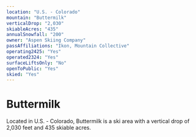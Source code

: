 ```yaml
---
location: "U.S. - Colorado"
mountain: "Buttermilk"
verticalDrop: "2,030"
skiableAcres: "435"
annualSnowfall: "200"
owner: "Aspen Skiing Company"
passAffiliations: "Ikon, Mountain Collective"
operating2425: "Yes"
operated2324: "Yes"
surfaceLiftsOnly: "No"
openToPublic: "Yes"
skied: "Yes"
---
```


# Buttermilk

Located in U.S. - Colorado, Buttermilk is a ski area with a vertical drop of 2,030 feet and 435 skiable acres.